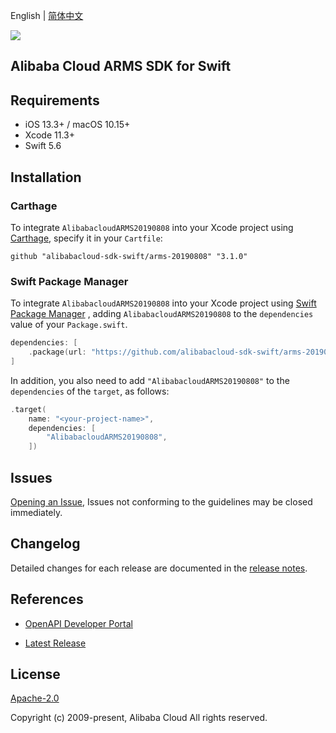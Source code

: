 English | [简体中文](README-CN.md)

![](https://aliyunsdk-pages.alicdn.com/icons/AlibabaCloud.svg)

## Alibaba Cloud ARMS SDK for Swift

## Requirements

- iOS 13.3+ / macOS 10.15+
- Xcode 11.3+
- Swift 5.6

## Installation

### Carthage

To integrate `AlibabacloudARMS20190808` into your Xcode project using [Carthage](https://github.com/Carthage/Carthage), specify it in your `Cartfile`:

```ogdl
github "alibabacloud-sdk-swift/arms-20190808" "3.1.0"
```

### Swift Package Manager

To integrate `AlibabacloudARMS20190808` into your Xcode project using [Swift Package Manager](https://swift.org/package-manager/) , adding `AlibabacloudARMS20190808` to the `dependencies` value of your `Package.swift`.

```swift
dependencies: [
    .package(url: "https://github.com/alibabacloud-sdk-swift/arms-20190808.git", from: "3.1.0")
]
```

In addition, you also need to add `"AlibabacloudARMS20190808"` to the `dependencies` of the `target`, as follows:

```swift
.target(
    name: "<your-project-name>",
    dependencies: [
        "AlibabacloudARMS20190808",
    ])
```

## Issues

[Opening an Issue](https://github.com/alibabacloud-sdk-swift/arms-20190808/issues/new), Issues not conforming to the guidelines may be closed immediately.

## Changelog

Detailed changes for each release are documented in the [release notes](./ChangeLog.txt).

## References

* [OpenAPI Developer Portal](https://next.api.alibabacloud.com/home)
- [Latest Release](https://github.com/alibabacloud-sdk-swift/arms-20190808)

## License

[Apache-2.0](http://www.apache.org/licenses/LICENSE-2.0)

Copyright (c) 2009-present, Alibaba Cloud All rights reserved.
